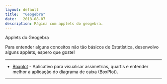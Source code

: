 ```yaml
---
layout: default
title:  "Geogebra"
date:   2018-08-07
description: Página com applets do geogebra.
---
```



<p class="intro">Applets do Geogebra</p>

Para entender alguns conceitos não tão básicos de Estatística, desenvolvo alguns applets, espero que goste!

---

* [Boxplot][boxplot] - Aplicativo para visualisar assimetrias, quartis e entender melhor a aplicação do diagrama de caixa (BoxPlot).

---
   
[boxplot]:https://www.geogebra.org/m/aurvf6dz
